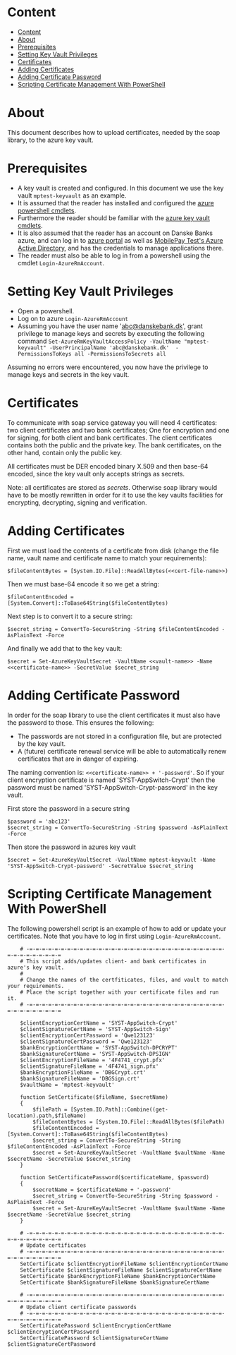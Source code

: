 # Content
<!-- TOC depthFrom:1 depthTo:6 withLinks:1 updateOnSave:1 orderedList:0 -->

- [Content](#content)
- [About](#about)
- [Prerequisites](#prerequisites)
- [Setting Key Vault Privileges](#setting-key-vault-privileges)
- [Certificates](#certificates)
- [Adding Certificates](#adding-certificates)
- [Adding Certificate Password](#adding-certificate-password)
- [Scripting Certificate Management With PowerShell](#scripting-certificate-management-with-powershell)

<!-- /TOC -->
# About
This document describes how to upload certificates, needed by the soap library, to the azure key vault.

# Prerequisites
*   A key vault is created and configured. In this document we use the key vault `mptest-keyvault` as an example.
*	It is assumed that the reader has installed and configured the [azure powershell cmdlets](https://azure.microsoft.com/da-dk/documentation/articles/powershell-install-configure/).
*	Furthermore the reader should be familiar with the [azure key vault cmdlets](https://msdn.microsoft.com/en-us/library/dn868052.aspx).
*	It is also assumed that the reader has an account on Danske Banks azure, and can log in to [azure portal](https://portal.azure.com) as well as [MobilePay Test's Azure Active Directory](https://manage.windowsazure.com/mobilepaytest.onmicrosoft.com#Workspaces/ActiveDirectoryExtension/Directory/900750e7-f71e-486d-957f-7fead99489ec/directoryDashboard), and has the credentials to manage applications there.
*	The reader must also be able to log in from a powershell using the cmdlet `Login-AzureRmAccount`.

# Setting Key Vault Privileges
*   Open a powershell.
*   Log on to azure
        `Login-AzureRmAccount`
*   Assuming you have the user name 'abc@danskebank.dk', grant privilege to manage keys and secrets by executing the following command
        `Set-AzureRmKeyVaultAccessPolicy -VaultName "mptest-keyvault" -UserPrincipalName 'abc@danskebank.dk'  -PermissionsToKeys all -PermissionsToSecrets all`

Assuming no errors were encountered, you now have the privilege to manage keys and secrets in the key vault.

# Certificates
To communicate with soap service gateway you will need 4 certificates: two client certificates and two bank certificates; One for encryption and one for signing, for both client and bank certificates. The client certificates contains both the public and the private key. The bank certificates, on the other hand, contain only the public key.

All certificates must be DER encoded binary X.509 and then base-64 encoded, since the key vault only accepts strings as secrets.

Note: all certificates are stored as *secrets*. Otherwise soap library would have to be mostly rewritten in order for it to use the key vaults facilities for encrypting, decrypting, signing and verification.

# Adding Certificates
First we must load the contents of a certificate from disk (change the file name, vault name and certificate name to match your requirements):

	$fileContentBytes = [System.IO.File]::ReadAllBytes(<<cert-file-name>>)

Then we must base-64 encode it so we get a string:

	$fileContentEncoded = [System.Convert]::ToBase64String($fileContentBytes)

Next step is to convert it to a secure string:

	$secret_string = ConvertTo-SecureString -String $fileContentEncoded -AsPlainText -Force

And finally we add that to the key vault:

	$secret = Set-AzureKeyVaultSecret -VaultName <<vault-name>> -Name <<certificate-name>> -SecretValue $secret_string

# Adding Certificate Password
In order for the soap library to use the client certificates it must also have the password to those. This ensures the following:

*   The passwords are not stored in a configuration file, but are protected by the key vault.
*   A (future) certificate renewal service will be able to automatically renew certificates that are in danger of expiring.

The naming convention is: `<<certificate-name>> + '-password'`. So if your client encryption certificate is named 'SYST-AppSwitch-Crypt' then the password must be named 'SYST-AppSwitch-Crypt-password' in the key vault.

First store the password in a secure string

    $password = 'abc123'
    $secret_string = ConvertTo-SecureString -String $password -AsPlainText -Force

Then store the password in azures key vault

    $secret = Set-AzureKeyVaultSecret -VaultName mptest-keyvault -Name 'SYST-AppSwitch-Crypt-password' -SecretValue $secret_string

# Scripting Certificate Management With PowerShell
The following powershell script is an example of how to add or update your certificates. Note that you have to log in first using `Login-AzureRmAccount`.
```
	# -=-=-=-=-=-=-=-=-=-=-=-=-=-=-=-=-=-=-=-=-=-=-=-=-=-=-=-=-=-=-=-=-=-=-=-=-=-=-=-=
	# This script adds/updates client- and bank certificates in azure's key vault.
	#
	# Change the names of the certfiticates, files, and vault to match your requirements.
	# Place the script together with your certificate files and run it.
	# -=-=-=-=-=-=-=-=-=-=-=-=-=-=-=-=-=-=-=-=-=-=-=-=-=-=-=-=-=-=-=-=-=-=-=-=-=-=-=-=

	$clientEncryptionCertName = 'SYST-AppSwitch-Crypt'
	$clientSignatureCertName = 'SYST-AppSwitch-Sign'
    $clientEncryptionCertPassword = 'Qwe123123'
    $clientSignatureCertPassword = 'Qwe123123'
	$bankEncryptionCertName = 'SYST-AppSwitch-DPCRYPT'
	$bankSignatureCertName = 'SYST-AppSwitch-DPSIGN'
	$clientEncryptionFileName = '4F4741_crypt.pfx'
	$clientSignatureFileName = '4F4741_sign.pfx'
	$bankEncryptionFileName = 'DBGCrypt.crt'
	$bankSignatureFileName = 'DBGSign.crt'
	$vaultName = 'mptest-keyvault'

	function SetCertificate($fileName, $secretName)
	{
		$filePath = [System.IO.Path]::Combine((get-location).path,$fileName)
		$fileContentBytes = [System.IO.File]::ReadAllBytes($filePath)
		$fileContentEncoded = [System.Convert]::ToBase64String($fileContentBytes)
		$secret_string = ConvertTo-SecureString -String $fileContentEncoded -AsPlainText -Force
		$secret = Set-AzureKeyVaultSecret -VaultName $vaultName -Name $secretName -SecretValue $secret_string
	}

    function SetCertificatePassword($certificateName, $password)
    {
        $secretName = $certificateName + '-password'
        $secret_string = ConvertTo-SecureString -String $password -AsPlainText -Force
        $secret = Set-AzureKeyVaultSecret -VaultName $vaultName -Name $secretName -SecretValue $secret_string
    }

	# -=-=-=-=-=-=-=-=-=-=-=-=-=-=-=-=-=-=-=-=-=-=-=-=-=-=-=-=-=-=-=-=-=-=-=-=-=-=-=-=
	# Update certificates
	# -=-=-=-=-=-=-=-=-=-=-=-=-=-=-=-=-=-=-=-=-=-=-=-=-=-=-=-=-=-=-=-=-=-=-=-=-=-=-=-=
	SetCertificate $clientEncryptionFileName $clientEncryptionCertName
	SetCertificate $clientSignatureFileName $clientSignatureCertName
	SetCertificate $bankEncryptionFileName $bankEncryptionCertName
	SetCertificate $bankSignatureFileName $bankSignatureCertName

    # -=-=-=-=-=-=-=-=-=-=-=-=-=-=-=-=-=-=-=-=-=-=-=-=-=-=-=-=-=-=-=-=-=-=-=-=-=-=-=-=
    # Update client certificate passwords
    # -=-=-=-=-=-=-=-=-=-=-=-=-=-=-=-=-=-=-=-=-=-=-=-=-=-=-=-=-=-=-=-=-=-=-=-=-=-=-=-=
    SetCertificatePassword $clientEncryptionCertName $clientEncryptionCertPassword
    SetCertificatePassword $clientSignatureCertName $clientSignatureCertPassword
```
